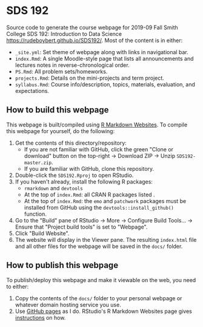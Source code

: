 # SDS 192

Source code to generate the course webpage for 2019-09 Fall Smith College SDS
192: Introduction to Data Science <https://rudeboybert.github.io/SDS192/>. Most
of the content is in either:

* `_site.yml`: Set theme of webpage along with links in navigational bar.
* `index.Rmd`: A single Moodle-style page that lists all announcements and lectures notes in reverse-chronological order.
* `PS.Rmd`: All problem sets/homeworks.
* `projects.Rmd`: Details on the mini-projects and term project.
* `syllabus.Rmd`: Course info/description, topics, materials, evaluation, and expectations.


## How to build this webpage

This webpage is built/compiled using [R Markdown
Websites](https://rmarkdown.rstudio.com/lesson-13.html). To compile this
webpage for yourself, do the following:

1. Get the contents of this directory/repository:
    + If you are not familiar with GitHub, click the green "Clone or download" button on the top-right -> Download ZIP -> Unzip `SDS192-master.zip`.
    + If you are familiar with GitHub, clone this repository.
1. Double-click the `SDS192.Rproj` to open RStudio.
1. If you haven't already, install the following R packages:
    * `rmarkdown` and `devtools`
    * At the top of `index.Rmd`: all CRAN R packages listed .
    * At the top of `index.Rmd`: the `emo` and `patchwork` packages must be installed from GitHub using the `devtools::install_github()` function.
1. Go to the "Build" pane of RStudio -> More -> Configure Build Tools... -> Ensure that "Project build tools" is set to "Webpage".
1. Click "Build Website". 
1. The website will display in the Viewer pane. The resulting `index.html` file and all other files for the webpage will be saved in the `docs/` folder.


## How to publish this webpage

To publish/deploy this webpage and make it viewable on the web, you need to either:

1. Copy the contents of the `docs/` folder to your personal webpage or whatever
domain hosting service you use.
1. Use [GitHub pages](https://pages.github.com/) as I do. RStudio's R Markdown Websites page gives [instructions](http://rmarkdown.rstudio.com/rmarkdown_websites.html#publishing_websites) on how.
